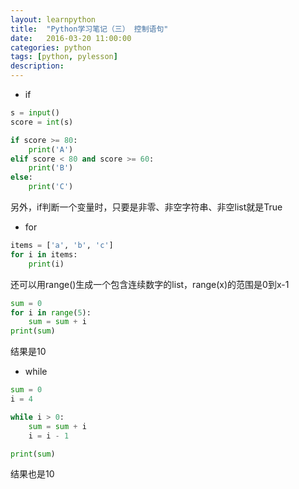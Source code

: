 ```yaml
---
layout: learnpython
title:  "Python学习笔记（三） 控制语句"
date:   2016-03-20 11:00:00
categories: python
tags: [python, pylesson]
description: 
---
```

<!--more-->

* if

```python
s = input()
score = int(s)

if score >= 80:
    print('A')
elif score < 80 and score >= 60:
    print('B')
else:
    print('C')
```

另外，if判断一个变量时，只要是非零、非空字符串、非空list就是True

* for

```python
items = ['a', 'b', 'c']
for i in items:
    print(i)
```

还可以用range()生成一个包含连续数字的list，range(x)的范围是0到x-1

```python
sum = 0
for i in range(5):
    sum = sum + i
print(sum)
```

结果是10

* while

```python
sum = 0
i = 4

while i > 0:
    sum = sum + i
    i = i - 1

print(sum)
```

结果也是10
